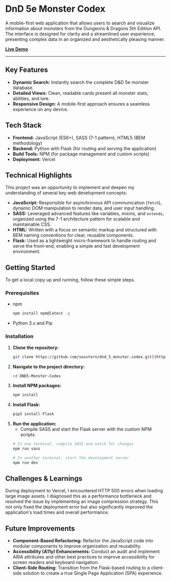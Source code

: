 # DnD 5e Monster Codex

A mobile-first web application that allows users to search and visualize information about monsters from the Dungeons & Dragons 5th Edition API. The interface is designed for clarity and a streamlined user experience, presenting complex data in an organized and aesthetically pleasing manner.

**[Live Demo](https://dnd-5-monster-codex-fsuu6cic3-soustern.vercel.app/)**

---

## Key Features

*   **Dynamic Search:** Instantly search the complete D&D 5e monster database.
*   **Detailed Views:** Clean, readable cards present all monster stats, abilities, and lore.
*   **Responsive Design:** A mobile-first approach ensures a seamless experience on any device.

## Tech Stack

*   **Frontend:** JavaScript (ES6+), SASS (7-1 pattern), HTML5 (BEM methodology)
*   **Backend:** Python with Flask (for routing and serving the application)
*   **Build Tools:** NPM (for package management and custom scripts)
*   **Deployment:** Vercel

## Technical Highlights

This project was an opportunity to implement and deepen my understanding of several key web development concepts:

*   **JavaScript:** Responsible for asynchronous API communication (`fetch`), dynamic DOM manipulation to render data, and user input handling.
*   **SASS:** Leveraged advanced features like variables, mixins, and `extends`, organized using the 7-1 architecture pattern for scalable and maintainable CSS.
*   **HTML:** Written with a focus on semantic markup and structured with BEM naming conventions for clear, reusable components.
*   **Flask:** Used as a lightweight micro-framework to handle routing and serve the front-end, enabling a simple and fast development environment.

## Getting Started

To get a local copy up and running, follow these simple steps.

### Prerequisites

*   npm
    ```sh
    npm install npm@latest -g
    ```
*   Python 3.x and Pip

### Installation

1.  **Clone the repository:**
    ```sh
    git clone https://github.com/soustern/dnd_5_monster.codex.git](https://github.com/soustern/DND5-Monster-Codex.git
    ```
2.  **Navigate to the project directory:**
    ```sh
    cd DND5-Monster-Codex
    ```
3.  **Install NPM packages:**
    ```sh
    npm install
    ```
4.  **Install Flask:**
    ```sh
    pip3 install Flask
    ```
5.  **Run the application:**
    *   Compile SASS and start the Flask server with the custom NPM scripts.
    ```sh
    # In one terminal, compile SASS and watch for changes
    npm run sass
    
    # In another terminal, start the development server
    npm run dev
    ```

## Challenges & Learnings

During deployment to Vercel, I encountered HTTP 500 errors when loading large image assets. I diagnosed this as a performance bottleneck and resolved the issue by implementing an image compression strategy. This not only fixed the deployment error but also significantly improved the application's load times and overall performance.

## Future Improvements

*   **Component-Based Refactoring:** Refactor the JavaScript code into modular components to improve organization and reusability.
*   **Accessibility (A11y) Enhancements:** Conduct an audit and implement ARIA attributes and other best practices to improve accessibility for screen readers and keyboard navigation.
*   **Client-Side Routing:** Transition from the Flask-based routing to a client-side solution to create a true Single Page Application (SPA) experience.
